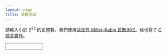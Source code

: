 ```yaml
---
layout: page
title: 質數測試
---
```

請輸入小於 2<sup>32</sup> 的正整數。我們使用[決定性 Miller–Rabin 質數測試][mr]。我也寫了 [C 語言實作][c]。

[c]: https://gist.github.com/jdh8/57c5f097e970bfe260e2
[mr]: https://en.wikipedia.org/wiki/Miller%E2%80%93Rabin_primality_test#Deterministic_variants_of_the_test

<input required id="num" type="number" max="4294967295" min="0" step="1">
<p id="result">&nbsp;</p>

<script src="https://jdh8.github.io/tools/prime/prime.min.js"></script>
<script src="dom.js"></script>
